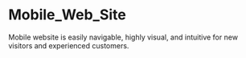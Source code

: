 # Mobile_Web_Site
Mobile website is easily navigable, highly visual, and intuitive for new visitors and experienced customers.
